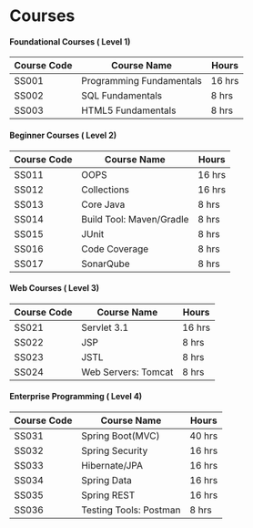 # Courses

#### Foundational Courses ( Level 1)

| Course Code | Course Name  | Hours  |
| ------- | --- | --- |
| SS001 | Programming Fundamentals | 16 hrs |
| SS002 | SQL Fundamentals | 8 hrs | 
| SS003 | HTML5 Fundamentals | 8 hrs | 

#### Beginner Courses ( Level 2)

| Course Code | Course Name  | Hours  |
| ------- | --- | --- |
| SS011 | OOPS | 16 hrs |
| SS012 | Collections | 16 hrs |
| SS013 | Core Java | 8 hrs |
| SS014 | Build Tool: Maven/Gradle | 8 hrs | 
| SS015 | JUnit | 8 hrs | 
| SS016 | Code Coverage | 8 hrs |  
| SS017 | SonarQube | 8 hrs | 

#### Web Courses ( Level 3)

| Course Code | Course Name  | Hours  |
| ------- | --- | --- |
| SS021 | Servlet 3.1 | 16 hrs |
| SS022 | JSP | 8 hrs | 
| SS023 | JSTL | 8 hrs | 
| SS024 | Web Servers: Tomcat | 8 hrs |

#### Enterprise Programming ( Level 4)

| Course Code | Course Name  | Hours  |
| ------- | --- | --- |
| SS031 | Spring Boot(MVC)  | 40 hrs |
| SS032 | Spring Security | 16 hrs |
| SS033 | Hibernate/JPA | 16 hrs | 
| SS034 | Spring Data | 16 hrs |
| SS035 | Spring REST | 16 hrs | 
| SS036 | Testing Tools: Postman | 8 hrs | 



